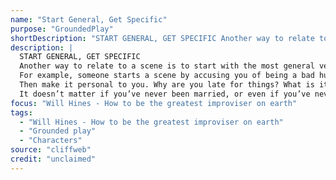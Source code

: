 ```yaml
---
name: "Start General, Get Specific"
purpose: "GroundedPlay"
shortDescription: "START GENERAL, GET SPECIFIC Another way to relate to a scene is to start with the most general version of the character, and then mix in more and more of your real self as you go. This makes the character more specific and also makes it easier to perform. For example, someone starts a scene by accusing you of being a bad husband who stays at work too late. Start by saying the things we expect someone in that position to say. \u201cC\u2019mon, honey, you\u2019re being too sensitive,\u201d or \u201cI\u2019m just overwhelmed at work right now. We have a big project.\u201d Then make it personal to you. Why are you late for things? What is it about you that makes you stay at something too long when you know there\u2019s someone waiting for you? \u201cI overschedule myself. I just want to please everybody.\u201d Or: \u201cI guess I just think it\u2019s not that big a deal to be half an hour late. It\u2019s just\u2026 not that big a deal.\u201d Or: \u201cI feel good at work. I feel comfortable there. I\u2019m the big king shit there, and I like it there.\u201d Take it from your real life. It doesn\u2019t matter if you\u2019ve never been married, or even if you\u2019ve never had a day job. The general situation is one you\u2019ve been in, so you can relate to it and mix in your real self"
description: |
  START GENERAL, GET SPECIFIC
  Another way to relate to a scene is to start with the most general version of the character, and then mix in more and more of your real self as you go. This makes the character more specific and also makes it easier to perform.
  For example, someone starts a scene by accusing you of being a bad husband who stays at work too late. Start by saying the things we expect someone in that position to say. “C’mon, honey, you’re being too sensitive,” or “I’m just overwhelmed at work right now. We have a big project.”
  Then make it personal to you. Why are you late for things? What is it about you that makes you stay at something too long when you know there’s someone waiting for you? “I overschedule myself. I just want to please everybody.” Or: “I guess I just think it’s not that big a deal to be half an hour late. It’s just… not that big a deal.” Or: “I feel good at work. I feel comfortable there. I’m the big king shit there, and I like it there.” Take it from your real life.
  It doesn’t matter if you’ve never been married, or even if you’ve never had a day job. The general situation is one you’ve been in, so you can relate to it and mix in your real self
focus: "Will Hines - How to be the greatest improviser on earth"
tags:
  - "Will Hines - How to be the greatest improviser on earth"
  - "Grounded play"
  - "Characters"
source: "cliffweb"
credit: "unclaimed"
---
```

